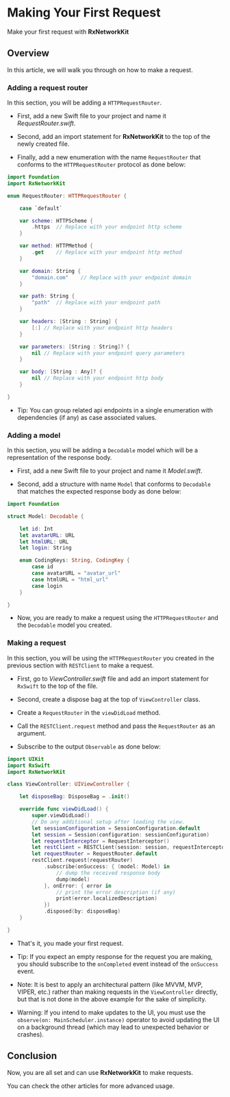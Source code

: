 # Making Your First Request

Make your first request with **RxNetworkKit**

## Overview

In this article, we will walk you through on how to make a request.

### Adding a request router

In this section, you will be adding a ``HTTPRequestRouter``.

- First, add a new Swift file to your project and name it *RequestRouter.swift*.

- Second, add an import statement for **RxNetworkKit** to the top of the newly created file.

- Finally, add a new enumeration with the name `RequestRouter` that conforms to the ``HTTPRequestRouter`` protocol as done below:

```swift 
import Foundation
import RxNetworkKit

enum RequestRouter: HTTPRequestRouter {

    case `default`

    var scheme: HTTPScheme {
        .https  // Replace with your endpoint http scheme
    }

    var method: HTTPMethod {
        .get    // Replace with your endpoint http method
    }

    var domain: String {
        "domain.com"    // Replace with your endpoint domain
    }

    var path: String {
        "path"  // Replace with your endpoint path
    }

    var headers: [String : String] {
        [:] // Replace with your endpoint http headers
    }

    var parameters: [String : String]? {
        nil // Replace with your endpoint query parameters
    }

    var body: [String : Any]? {
        nil // Replace with your endpoint http body
    }

}
```

- Tip: You can group related api endpoints in a single enumeration with dependencies (if any) as case associated values.

### Adding a model

In this section, you will be adding a `Decodable` model which will be a representation of the response body.

- First, add a new Swift file to your project and name it *Model.swift*.

- Second, add a structure with name `Model` that conforms to `Decodable` that matches the expected response body as done below:

```swift
import Foundation

struct Model: Decodable {

    let id: Int
    let avatarURL: URL
    let htmlURL: URL
    let login: String

    enum CodingKeys: String, CodingKey {
        case id
        case avatarURL = "avatar_url"
        case htmlURL = "html_url"
        case login
    }

}
```

- Now, you are ready to make a request using the ``HTTPRequestRouter`` and the `Decodable` model you created.

### Making a request

In this section, you will be using the ``HTTPRequestRouter`` you created in the previous section with ``RESTClient`` to make a request.

- First, go to *ViewController.swift* file and add an import statement for `RxSwift` to the top of the file.

- Second, create a dispose bag at the top of `ViewController` class.

- Create a `RequestRouter` in the `viewDidLoad` method.

- Call the `RESTClient.request` method and pass the `RequestRouter` as an argument.

- Subscribe to the output `Observable` as done below:

```swift
import UIKit
import RxSwift
import RxNetworkKit

class ViewController: UIViewController {

    let disposeBag: DisposeBag = .init()

    override func viewDidLoad() {
        super.viewDidLoad()
        // Do any additional setup after loading the view.
        let sessionConfiguration = SessionConfiguration.default
        let session = Session(configuration: sessionConfiguration)
        let requestInterceptor = RequestInterceptor()
        let restClient = RESTClient(session: session, requestInterceptor: requestInterceptor)
        let requestRouter = RequestRouter.default
        restClient.request(requestRouter)
            .subscribe(onSuccess: { (model: Model) in
                // dump the received response body
                dump(model)
            }, onError: { error in 
                // print the error description (if any)
                print(error.localizedDescription)
            })
            .disposed(by: disposeBag)
    }

}
```

- That's it, you made your first request.

- Tip: If you expect an empty response for the request you are making, you should subscribe to the `onCompleted` event instead of the `onSuccess` event.

- Note: It is best to apply an architectural pattern (like MVVM, MVP, VIPER, etc.) rather than making requests in the `ViewController` directly, but that is not done in the above example for the sake of simplicity.

- Warning: If you intend to make updates to the UI, you must use the `observe(on: MainScheduler.instance)` operator to avoid updating the UI on a background thread (which may lead to unexpected behavior or crashes).

## Conclusion

Now, you are all set and can use **RxNetworkKit** to make requests.

You can check the other articles for more advanced usage.
